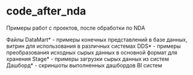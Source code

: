 # code_after_nda
Примеры работ с проектов, после обработки по NDA

Файлы 
DataMart* - примеры конечных представлений в базе данных, витрин для использования в различных системах
DDS* - примеры преобразования исходных сырых данных в основной формат для хранения
Stage* - примеры загрузки сырых данных из систем
Дашборд* - скриншоты выполненных дашбордов BI систем
